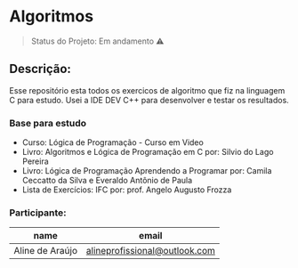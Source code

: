 # Algoritmos

> Status do Projeto: Em andamento :warning:

## Descrição: 
Esse repositório esta todos os exercicos de algoritmo que fiz na linguagem C para estudo. Usei a IDE DEV C++ para desenvolver e testar os resultados.

### Base para estudo 

- Curso: Lógica de Programação - Curso em Video
- Livro: Algoritmos e Lógica de Programação em C por: Silvio do Lago Pereira
- Livro: Lógica de Programação Aprendendo a Programar por: Camila Ceccatto da Silva e Everaldo Antônio de Paula
- Lista de Exercícios: IFC por: prof. Angelo Augusto Frozza

### Participante:
|name|email|
| -------- | -------- |
|Aline de Araújo|alineprofissional@outlook.com|


